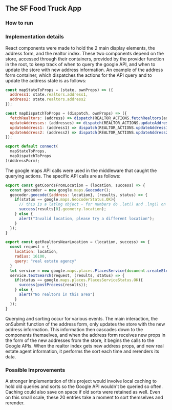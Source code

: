 ## The SF Food Truck App


### How to run


### Implementation details

React components were made to hold the 2 main display elements, the address form, and the realtor index. These two components depend on the store, accessed through their containers, provided by the provider function in the root, to keep track of when to query the google API, and when to update the store with new address information. An example of the address form container, which dispatches the actions for the API query and to update the address state is as follows:

```javascript
const mapStateToProps = (state, ownProps) => ({
  address1: state.realtors.address1,
  address2: state.realtors.address2
});

const mapDispatchToProps = (dispatch, ownProps) => ({
  fetchRealtors: (address) => dispatch(REALTOR_ACTIONS.fetchRealtors(address)),
  updateAddresses: (addresses) => dispatch(REALTOR_ACTIONS.updateAddresses(addresses)),
  updateAddress1: (address1) => dispatch(REALTOR_ACTIONS.updateAddress1(address1)),
  updateAddress2: (address2) => dispatch(REALTOR_ACTIONS.updateAddress2(address2))
});

export default connect(
  mapStateToProps,
  mapDispatchToProps
)(AddressForm);

```

The google maps API calls were used in the middleware that caught the querying actions. The specific API calls are as follows:

```javascript
export const getCoordsFromLocation = (location, success) => {
  const geocoder = new google.maps.Geocoder();
  geocoder.geocode({address: location}, (results, status) => {
    if(status == google.maps.GeocoderStatus.OK){
      // this is a latlng object - for numbers do .lat() and .lng() on it
      success(results[0].geometry.location);
    } else {
      alert("Invalid location, please try a different location");
    }
  });
}

export const getRealtorsNearLocation = (location, success) => {
  const request = {
    location: location,
    radius: 16100,
    query: "real estate agency"
  }
  let service = new google.maps.places.PlacesService(document.createElement('div'));
  service.textSearch(request, (results, status) => {
    if(status == google.maps.places.PlacesServiceStatus.OK){
      success(postProcess(results));
    } else {
      alert("No realtors in this area")
    }
  });
}
```

Querying and sorting occur for various events. The main interaction, the onSubmit function of the address form, only updates the store with the new address information. This information then cascades down to the components themselves, and when the address form receives new props in the form of the new addresses from the store, it begins the calls to the Google APIs. When the realtor index gets new address props, and new real estate agent information, it performs the sort each time and rerenders its data.

### Possible Improvements

A stronger implementation of this project would involve local caching to hold old queries and sorts so the Google API wouldn't be queried so often. Caching could also save on space if old sorts were retained as well. Even on this small scale, these 20 entries take a moment to sort themselves and rerender.
